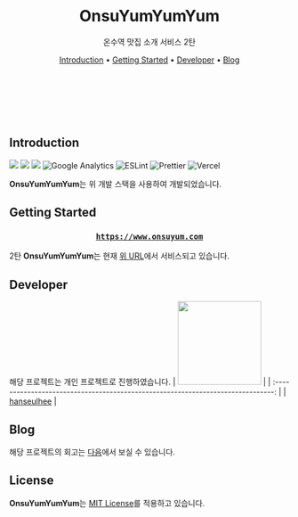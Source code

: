 <br/><br/><br/>

<div align=center>

<h1>OnsuYumYumYum</h1>

<p>온수역 맛집 소개 서비스 2탄</p>
</div>

<div align="center">
  <a href="#introduction">Introduction</a> •
  <a href="#getting-started">Getting Started</a> •
  <a href="#developer">Developer</a> •
  <a href="#blog">Blog</a>
</div>

<br/><br/><br/><br/><br/>

## Introduction

<div align="left">

<img src="https://img.shields.io/badge/Next.js-000000?style=flat-square&logo=nextdotjs&logoColor=white"/>
<img src="https://img.shields.io/badge/TypeScript-3178C6?style=flat-square&logo=TypeScript&logoColor=white"/>
<img src="https://img.shields.io/badge/Emotion-EFD1EA?style=flat-square&logo=css3&logoColor=white"/>
<img alt="Google Analytics" src="https://img.shields.io/badge/Google Analytics-E37400?style=flat-square&logo=google-analytics&logoColor=white"/>
<img alt="ESLint" src="https://img.shields.io/badge/-ESLint-4B32C3?style=flat-square&logo=eslint&logoColor=white" />
<img alt="Prettier" src="https://img.shields.io/badge/-Prettier-F7B93E?style=flat-square&logo=prettier&logoColor=white" />
<img alt="Vercel" src="https://img.shields.io/badge/Vercel -000000?style=flat-square&logo=vercel&logoColor=white" />

</div>

**OnsuYumYumYum**는 위 개발 스택을 사용하여 개발되었습니다.

## Getting Started

<div align="center">

<h3>

[`https://www.onsuyum.com`](https://www.onsuyum.com/)

</h3>

</div>

2탄 **OnsuYumYumYum**는 현재 [위 URL](https://www.onsuyum.com/)에서 서비스되고 있습니다. <br />

## Developer

해당 프로젝트는 개인 프로젝트로 진행하였습니다.
| <img src="https://avatars.githubusercontent.com/u/63100352?v=4" width="150px" /> |
| :------------------------------------------------------------------------------: |
| [hanseulhee](https://github.com/hanseulhee) |

## Blog

해당 프로젝트의 회고는 [다음](https://www.seulheehan.com/onsuyumyumyum)에서 보실 수 있습니다.

## License

**OnsuYumYumYum**는 [MIT License](https://opensource.org/licenses/MIT)를 적용하고 있습니다.

